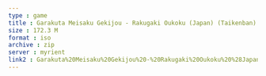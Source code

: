 ```yaml
---
type : game
title : Garakuta Meisaku Gekijou - Rakugaki Oukoku (Japan) (Taikenban)
size : 172.3 M
format : iso
archive : zip
server : myrient
link2 : Garakuta%20Meisaku%20Gekijou%20-%20Rakugaki%20Oukoku%20%28Japan%29%20%28Taikenban%29
---
```

